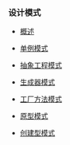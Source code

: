 ### 设计模式

* <a href="http://slogeor.com/2016/03/26/design-pattern-overview.html" target="_blank">概述</a>

* <a href="http://slogeor.com/2016/05/02/design-pattern-singleton.html" target="_blank">单例模式</a>

* <a href="http://slogeor.com/2016/05/08/abstract-factory.html" target="_blank">抽象工程模式</a>

* <a href="http://slogeor.com/2016/05/12/builder.html" target="_blank">生成器模式</a>

* <a href="http://slogeor.com/2016/05/18/factory-method.html" target="_blank">工厂方法模式</a>

* <a href="http://slogeor.com/2016/05/23/prototype-method.html" target="_blank">原型模式</a>

* <a href="http://slogeor.com/2016/06/18/create-pattern.html" target="_blank">创建型模式</a>
